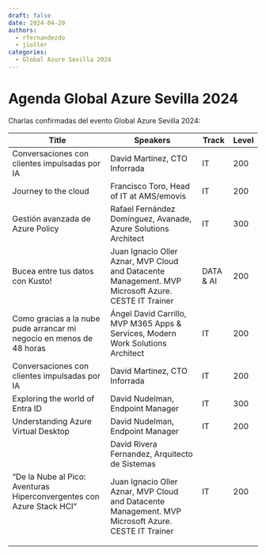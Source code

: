 ```yaml
---
draft: false
date: 2024-04-20
authors:
  - rfernandezdo
  - jioller
categories:
  - Global Azure Sevilla 2024
---
```


# Agenda Global Azure Sevilla 2024 

Charlas confirmadas del evento Global Azure Sevilla 2024:

| Title | Speakers | Track | Level | 
| --- | --- | --- | --- |
| Conversaciones con clientes impulsadas por IA	| David Martinez, CTO Inforrada | IT | 200 |
| Journey to the cloud	| Francisco Toro, Head of IT at AMS/emovis | IT | 200 |
| Gestión avanzada de Azure Policy	| Rafael Fernández Domínguez, Avanade, Azure Solutions Architect | IT | 300 |
| Bucea entre tus datos con Kusto!| Juan Ignacio Oller Aznar, MVP Cloud and Datacente Management. MVP Microsoft Azure. CESTE IT Trainer | DATA & AI | 200 |
| Como gracias a la nube pude arrancar mi negocio en menos de 48 horas	| Ángel David Carrillo, MVP M365 Apps & Services, Modern Work Solutions Architect | IT | 200 |
| Conversaciones con clientes impulsadas por IA	| David Martinez, CTO Inforrada | IT | 200 |
| Exploring the world of Entra ID	| David Nudelman, Endpoint Manager | IT | 300 |
| Understanding Azure Virtual Desktop	| David Nudelman, Endpoint Manager | IT | 200 |
| “De la Nube al Pico: Aventuras Hiperconvergentes con Azure Stack HCI”	| David Rivera Fernandez, Arquitecto de Sistemas<p>Juan Ignacio Oller Aznar, MVP Cloud and Datacente Management. MVP Microsoft Azure. CESTE IT Trainer | IT | 200 |

